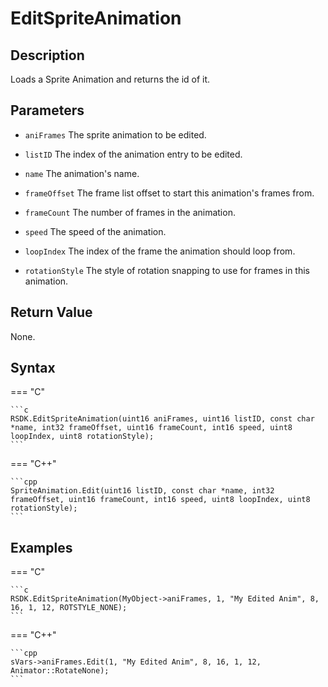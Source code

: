 # EditSpriteAnimation

## Description
Loads a Sprite Animation and returns the id of it.

## Parameters

- `aniFrames`
The sprite animation to be edited.

- `listID`
The index of the animation entry to be edited.

- `name`
The animation's name.

- `frameOffset`
The frame list offset to start this animation's frames from.

- `frameCount`
The number of frames in the animation.

- `speed`
The speed of the animation.

- `loopIndex`
The index of the frame the animation should loop from.

- `rotationStyle`
The style of rotation snapping to use for frames in this animation.

## Return Value
None.

## Syntax
=== "C"

	```c
	RSDK.EditSpriteAnimation(uint16 aniFrames, uint16 listID, const char *name, int32 frameOffset, uint16 frameCount, int16 speed, uint8 loopIndex, uint8 rotationStyle);
	```

=== "C++"

	```cpp
	SpriteAnimation.Edit(uint16 listID, const char *name, int32 frameOffset, uint16 frameCount, int16 speed, uint8 loopIndex, uint8 rotationStyle);
	```

## Examples
=== "C"

	```c
	RSDK.EditSpriteAnimation(MyObject->aniFrames, 1, "My Edited Anim", 8, 16, 1, 12, ROTSTYLE_NONE);
	```

=== "C++"

	```cpp
	sVars->aniFrames.Edit(1, "My Edited Anim", 8, 16, 1, 12, Animator::RotateNone);
	```
